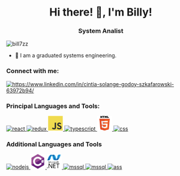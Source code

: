 <h1 align="center">Hi there! 👋, I'm Billy!</h1>
<h3 align="center">System Analist</h3>

<p align="left"> <img src="https://komarev.com/ghpvc/?username=bill7zz&label=Profile%20views&color=0e75b6&style=flat" alt="bill7zz" /> </p>

- 📝 I am a graduated systems engineering.

<h3 align="left">Connect with me:</h3>
<p align="left">
<a href="https://www.linkedin.com/in/billy-delgado/" target="blank"><img align="center" src="https://raw.githubusercontent.com/rahuldkjain/github-profile-readme-generator/master/src/images/icons/Social/linked-in-alt.svg" alt="https://www.linkedin.com/in/cintia-solange-godoy-szkafarowski-63972b94/" height="30" width="40" /></a>
</p>
<h3 align="left">Principal Languages and Tools:</h3>
<p align="left">
  <a href="https://es.reactjs.org/" target="_blank">
    <img
      src="https://www.svgrepo.com/show/354259/react.svg"
      alt="react"
      width="40"
      height="40"
    />
  </a>
    <a href="https://redux.js.org/" target="_blank">
    <img
      src="https://www.svgrepo.com/show/354274/redux.svg"
      alt="redux"
      width="40"
      height="40"
    />
  </a>
  <a href="https://developer.mozilla.org/en-US/docs/Web/JavaScript" target="_blank">
    <img
      src="https://raw.githubusercontent.com/devicons/devicon/master/icons/javascript/javascript-original.svg"
      alt="javascript"
      width="40"
      height="40"
    />
  </a>
  <a href="https://www.typescriptlang.org/" target="_blank">
    <img
      src="https://www.svgrepo.com/show/349540/typescript.svg"
      alt="typescript"
      width="40"
      height="40"
    />
  </a>
  <a href="https://www.w3.org/html/" target="_blank">
    <img
      src="https://raw.githubusercontent.com/devicons/devicon/master/icons/html5/html5-original-wordmark.svg"
      alt="html5"
      width="40"
      height="40"
    />
  </a>
  <a href="https://developer.mozilla.org/es/docs/Web/CSS" target="_blank">
    <img
      src="https://www.svgrepo.com/show/303481/css-3-logo.svg"
      alt="css"
      width="40"
      height="40"
    />
  </a>
</p>
<h3 align="left">Additional Languages and Tools</h3>
<p>
  <a href="https://nodejs.org/en/docs/" target="_blank">
    <img
      src="https://www.svgrepo.com/show/303658/nodejs-1-logo.svg"
      alt="nodejs"
      width="40"
      height="40"
    />
  </a>
  <a href="https://www.w3schools.com/cs/" target="_blank">
    <img
      src="https://raw.githubusercontent.com/devicons/devicon/master/icons/csharp/csharp-original.svg"
      alt="csharp"
      width="40"
      height="40"
    />
  </a>
  <a href="https://dotnet.microsoft.com/" target="_blank">
    <img
      src="https://raw.githubusercontent.com/devicons/devicon/master/icons/dot-net/dot-net-original-wordmark.svg"
      alt="dotnet"
      width="40"
      height="40"
    />
  </a>
  <a href="https://www.microsoft.com/en-us/sql-server" target="_blank">
    <img
      src="https://www.svgrepo.com/show/303229/microsoft-sql-server-logo.svg"
      alt="mssql"
      width="40"
      height="40"
    />
  </a>
  <a href="https://azure.microsoft.com/en-us/" target="_blank">
    <img
      src="https://www.svgrepo.com/show/373455/azure.svg"
      alt="mssql"
      width="40"
      height="40"
    />
  </a>
  <a href="https://aws.amazon.com/es/free/" target="_blank">
    <img
      src="https://www.svgrepo.com/show/376356/aws.svg"
      alt="ass"
      width="40"
      height="40"
    />
  </a>
</p>

